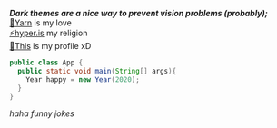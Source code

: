 ***Dark themes are a nice way to prevent vision problems (probably);***<br/>
[🧶Yarn](https://yarnpkg.com/) is my love<br/>
[⚡hyper.is](https://hyper.is/) my religion<br/>
[👤This](https://hidekihrk.github.io/) is my profile xD<br/>
```java
public class App {
  public static void main(String[] args){
    Year happy = new Year(2020);
  }
}
```
_haha funny jokes_
